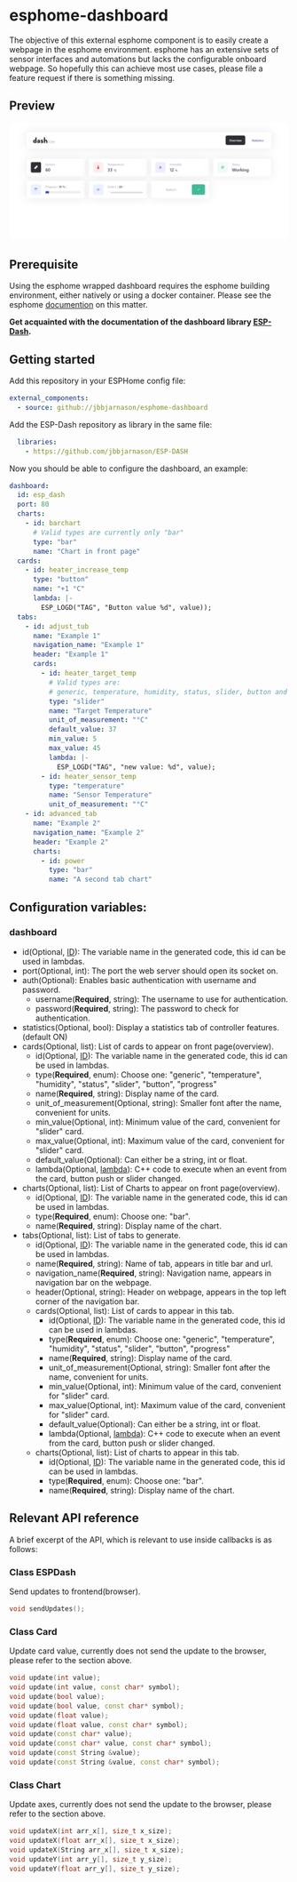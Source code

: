# esphome-dashboard
The objective of this external esphome component is to easily create a webpage in the esphome environment. 
esphome has an extensive sets of sensor interfaces and automations but lacks the configurable onboard webpage. 
So hopefully this can achieve most use cases, please file a feature request if there is something missing.

## Preview
![](images/preview.png)

## Prerequisite
Using the esphome wrapped dashboard requires the esphome building environment, either natively or using a docker container. 
Please see the esphome [documention](https://esphome.io/guides/getting_started_command_line.html) on this matter.

**Get acquainted with the documentation of the dashboard library [ESP-Dash](https://ayushsharma82.github.io/ESP-DASH/).**

## Getting started

Add this repository in your ESPHome config file:

```yaml
external_components:
  - source: github://jbbjarnason/esphome-dashboard
```

Add the ESP-Dash repository as library in the same file:

```yaml
  libraries:
    - https://github.com/jbbjarnason/ESP-DASH
```

Now you should be able to configure the dashboard, an example:

```yaml
dashboard:
  id: esp_dash
  port: 80
  charts:
    - id: barchart 
      # Valid types are currently only "bar"
      type: "bar"
      name: "Chart in front page"
  cards:
    - id: heater_increase_temp
      type: "button"
      name: "+1 °C"
      lambda: |-
        ESP_LOGD("TAG", "Button value %d", value));
  tabs:
    - id: adjust_tub
      name: "Example 1"
      navigation_name: "Example 1"
      header: "Example 1"
      cards:
        - id: heater_target_temp
          # Valid types are: 
          # generic, temperature, humidity, status, slider, button and progress
          type: "slider"  
          name: "Target Temperature"
          unit_of_measurement: "°C"
          default_value: 37
          min_value: 5
          max_value: 45
          lambda: |-
            ESP_LOGD("TAG", "new value: %d", value);
        - id: heater_sensor_temp
          type: "temperature"
          name: "Sensor Temperature"
          unit_of_measurement: "°C"
    - id: advanced_tab
      name: "Example 2"
      navigation_name: "Example 2"
      header: "Example 2"
      charts:
        - id: power
          type: "bar"
          name: "A second tab chart"
```

## Configuration variables:

### dashboard

- id(Optional, [ID](https://esphome.io/guides/configuration-types.html#config-id)): The variable name in the generated code, this id can be used in lambdas.
- port(Optional, int): The port the web server should open its socket on.
- auth(Optional): Enables basic authentication with username and password.
    - username(**Required**, string): The username to use for authentication.
    - password(**Required**, string): The password to check for authentication.
- statistics(Optional, bool): Display a statistics tab of controller features. (default ON)
- cards(Optional, list): List of cards to appear on front page(overview).
    - id(Optional, [ID](https://esphome.io/guides/configuration-types.html#config-id)): The variable name in the generated code, this id can be used in lambdas.
    - type(**Required**, enum): Choose one: "generic", "temperature", "humidity", "status", "slider", "button", "progress"
    - name(**Required**, string): Display name of the card.
    - unit_of_measurement(Optional, string): Smaller font after the name, convenient for units.
    - min_value(Optional, int): Minimum value of the card, convenient for "slider" card.
    - max_value(Optional, int): Maximum value of the card, convenient for "slider" card.
    - default_value(Optional): Can either be a string, int or float.
    - lambda(Optional, [lambda](https://esphome.io/guides/automations.html?highlight=lambda#config-lambda)): C++ code to execute when an event from the card, button push or slider changed.
- charts(Optional, list): List of Charts to appear on front page(overview).
    - id(Optional, [ID](https://esphome.io/guides/configuration-types.html#config-id)): The variable name in the generated code, this id can be used in lambdas.
    - type(**Required**, enum): Choose one: "bar".
    - name(**Required**, string): Display name of the chart.
- tabs(Optional, list): List of tabs to generate.
    - id(Optional, [ID](https://esphome.io/guides/configuration-types.html#config-id)): The variable name in the generated code, this id can be used in lambdas.
    - name(**Required**, string): Name of tab, appears in title bar and url.
    - navigation_name(**Required**, string): Navigation name, appears in navigation bar on the webpage.
    - header(Optional, string): Header on webpage, appears in the top left corner of the navigation bar.
    - cards(Optional, list): List of cards to appear in this tab.
        - id(Optional, [ID](https://esphome.io/guides/configuration-types.html#config-id)): The variable name in the generated code, this id can be used in lambdas.
        - type(**Required**, enum): Choose one: "generic", "temperature", "humidity", "status", "slider", "button", "progress"
        - name(**Required**, string): Display name of the card.
        - unit_of_measurement(Optional, string): Smaller font after the name, convenient for units.
        - min_value(Optional, int): Minimum value of the card, convenient for "slider" card.
        - max_value(Optional, int): Maximum value of the card, convenient for "slider" card.
        - default_value(Optional): Can either be a string, int or float.
        - lambda(Optional, [lambda](https://esphome.io/guides/automations.html?highlight=lambda#config-lambda)): C++ code to execute when an event from the card, button push or slider changed.
    - charts(Optional, list): List of charts to appear in this tab.
      - id(Optional, [ID](https://esphome.io/guides/configuration-types.html#config-id)): The variable name in the generated code, this id can be used in lambdas.
      - type(**Required**, enum): Choose one: "bar".
      - name(**Required**, string): Display name of the chart.

## Relevant API reference
A brief excerpt of the API, which is relevant to use inside callbacks is as follows:

### Class ESPDash
Send updates to frontend(browser).
```c++
void sendUpdates();
```

### Class Card
Update card value, currently does not send the update to the browser, please refer to the section above.
```c++
void update(int value);
void update(int value, const char* symbol);
void update(bool value);
void update(bool value, const char* symbol);
void update(float value);
void update(float value, const char* symbol);
void update(const char* value);
void update(const char* value, const char* symbol);
void update(const String &value);
void update(const String &value, const char* symbol);
```

### Class Chart
Update axes, currently does not send the update to the browser, please refer to the section above.
```c++
void updateX(int arr_x[], size_t x_size);
void updateX(float arr_x[], size_t x_size);
void updateX(String arr_x[], size_t x_size);
void updateY(int arr_y[], size_t y_size);
void updateY(float arr_y[], size_t y_size);
```
